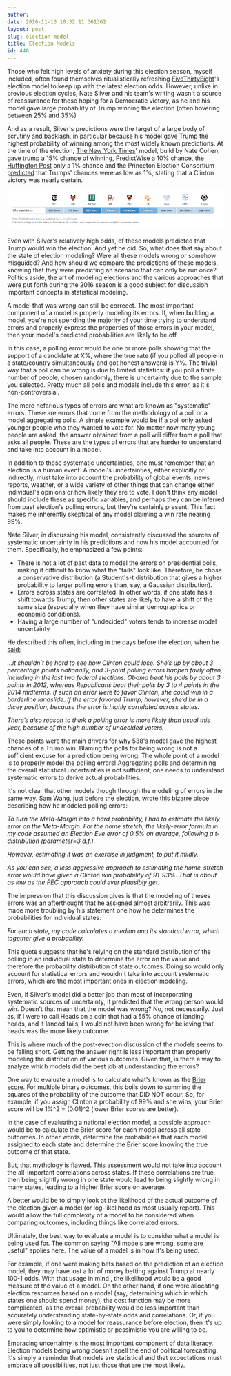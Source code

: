 ```yaml
---
author: 
date: 2016-11-13 10:32:11.361362
layout: post
slug: election-model
title: Election Models
id: 446
---
```



Those who felt high levels of anxiety during this election season, myself included, often found themselves ritualistically refreshing <a href='http://fivethirtyeight.com/'>FiveThirtyEight</a>'s election model to keep up with the latest election odds.  However, unlike in previous election cycles, Nate Silver and his team's writing wasn't a source of reassurance for those hoping for a Democratic victory, as he and his model gave large probability of Trump winning the election (often hovering between 25% and 35%)

And as a result, Silver's predictions were the target of a large body of scrutiny and backlash, in particular because his model gave Trump the highest probability of winning among the most widely known predictions.  At the time of the election, <a href="http://www.nytimes.com/interactive/2016/upshot/presidential-polls-forecast.html">The New York Times</a>' model, build by Nate Cohen, gave trump a 15% chance of winning, <a href='http://predictwise.com/blog/2016/11/election-day-2016/'>PredictWise</a> a 10% chance, the <a href='http://elections.huffingtonpost.com/2016/forecast/president'>Huffington Post</a> only a 1% chance and the Princeton Election Consortium <a href='http://election.princeton.edu/2016/11/08/final-mode-projections-clinton-323-ev-51-di-senate-seats-gop-house/'>predicted</a> that Trumps' chances were as low as 1%, stating that a Clinton victory was nearly certain.

![](/static/images/ElectionPredictions.png)

Even with Silver's relatively high odds, of these models predicted that Trump would win the election.  And yet he did.  So, what does that say about the state of election modeling?  Were all these models wrong or somehow misguided?  And how should we compare the predictions of these models, knowing that they were predicting an scenario that can only be run once?  Politics aside, the art of modeling elections and the various approaches that were put forth during the 2016 season is a good subject for discussion important concepts in statistical modeling.

A model that was wrong can still be correect.  The most important component of a model is properly modeling its errors.  If, when building a model, you're not spending the majority of your time trying to understand errors and properly express the properties of those errors in your model, then your model's predicted probabilities are likely to be off.

  In this case, a polling error would be one or more polls showing that the support of a candidate at X%, where the true rate (if you polled all people in a state/country simultaneously and got honest answers) is Y%.  The trivial way that a poll can be wrong is due to limited statistics: if you poll a finite number of people, chosen randomly, there is uncertainty due to the sample you selected.  Pretty much all polls and models include this error, as it's non-controversial.

The more nefarious types of errors are what are known as "systematic" errors.  These are errors that come from the methodology of a poll or a model aggregating polls.  A simple example would be if a poll only asked younger people who they wanted to vote for.  No matter now many young people are asked, the answer obtained from a poll will differ from a poll that asks all people.  These are the types of errors that are harder to understand and take into account in a model.

In addition to those systematic uncertainties, one must remember that an election is a human event.  A model's uncertainties, either explicitly or indirectly, must take into account the probability of global events, news reports, weather, or a wide variety of other things that can change either individual's opinions or how likely they are to vote.  I don't think any model should include these as specific variables, and perhaps they can be inferred from past election's polling errors, but they're certainly present.  This fact makes me inherently skeptical of any model claiming a win rate nearing 99%.

Nate Silver, in discussing his model, consistently discussed the sources of systematic uncertainty in his predictions and how his model accounted for them.  Specifically, he emphasized a few points:

- There is not a lot of past data to model the errors on presidential polls, making it difficult to know what the "tails" look like.  Therefore, he chose a conservative distribution (a Student's-t distribution that gives a higher probability to larger polling errors than, say, a Gaussian distribution).
- Errors across states are correlated.  In other words, if one state has a shift towards Trump, then other states are likely to have a shift of the same size (especially when they have similar demographics or economic conditions).
- Having a large number of "undecided" voters tends to increase model uncertainty


He described this often, including in the days before the election, when he <a href='http://fivethirtyeight.com/features/election-update-dont-ignore-the-polls-clinton-leads-but-its-a-close-race/'>said:</a>

<i>...it shouldn’t be hard to see how Clinton could lose. She’s up by about 3 percentage points nationally, and 3-point polling errors happen fairly often, including in the last two federal elections. Obama beat his polls by about 3 points in 2012, whereas Republicans beat their polls by 3 to 4 points in the 2014 midterms. If such an error were to favor Clinton, she could win in a borderline landslide. If the error favored Trump, however, she’d be in a dicey position, because the error is highly correlated across states.

There’s also reason to think a polling error is more likely than usual this year, because of the high number of undecided voters. </i>

These points were the main drivers for why 538's model gave the highest chances of a Trump win.  Blaming the polls for being wrong is not a sufficient excuse for a prediction being wrong.  The whole point of a model is to properly model the polling errors!  Aggregating polls and determining the overall statistical uncertainties is not sufficient, one needs to understand systematic errors to derive actual probabilities.

It's not clear that other models though through the modeling of errors in the same way.  Sam Wang, just before the election, wrote <a href='http://election.princeton.edu/2016/11/06/is-99-a-reasonable-probability/'>this bizarre</a> piece describing how he modeled polling errors:

<i>
To turn the Meta-Margin into a hard probability, I had to estimate the likely error on the Meta-Margin. For the home stretch, the likely-error formula in my code assumed an Election Eve error of 0.5% on average, following a t-distribution (parameter=3 d.f.). 

However, estimating it was an exercise in judgment, to put it mildly.

As you can see, a less aggressive approach to estimating the home-stretch error would have given a Clinton win probability of 91-93%. That is about as low as the PEC approach could ever plausibly get.
</i>

The impression that this discussion gives is that the modeling of theses errors was an afterthought that he assigned almost arbitrarily.  This was made more troubling by his statement one how he determines the probabilities for individual states:

<i>
For each state, my code calculates a median and its standard error, which together give a probability.
</i>

This quote suggests that he's relying on the standard distribution of the polling in an individual state to determine the error on the value and therefore the probability distribution of state outcomes.  Doing so would only account for statistical errors and wouldn't take into account systematic errors, which are the most important ones in election modeling.

Even, if Silver's model did a better job than most of incorporating systematic sources of uncertainty, it predicted that the wrong person would win.  Doesn't that mean that the model was wrong?  No, not necessarily.  Just as, if I were to call Heads on a coin that had a 55% chance of landing heads, and it landed tails, I would not have been wrong for believing that heads was the more likely outcome.

This is where much of the post-evection discussion of the models seems to be falling short.  Getting the answer right is less important than properly modeling the distribution of various outcomes.  Given that, is there a way to analyze which models did the best job at understanding the errors?

One way to evaluate a model is to calculate what's known as the <a href='https://en.wikipedia.org/wiki/Brier_score'>Brier score</a>.  For multiple binary outcomes, this boils down to summing the squares of the probability of the outcome that DID NOT occur.  So, for example, if you assign Clinton a probability of 99% and she wins, your Brier score will be 1%^2 = (0.01)^2 (lower Brier scores are better).  

In the case of evaluating a national election model, a possible approach would be to calculate the Brier score for each model across all state outcomes.  In other words, determine the probabilities that each model assigned to each state and determine the Brier score knowing the true outcome of that state.

But, that mythology is flawed.  This assessment would not take into account the all-important correlations across states.  If these correlations are true, then being slightly wrong in one state would lead to being slightly wrong in many states, leading to a higher Brier score on average.

A better would be to simply look at the likelihood of the actual outcome of the election given a model (or log-likelihood as most usually report).  This would allow the full complexity of a model to be considered when comparing outcomes, including things like correlated errors.

Ultimately, the best way to evaluate a model is to consider what a model is being used for.  The common saying "All models are wrong, some are useful" applies here.  The value of a model is in how it's being used.

For example, if one were making bets based on the prediction of an election model, they may have lost a lot of money betting against Trump at nearly 100-1 odds.  With that usage in mind , the likelihood would be a good measure of the value of a model.  On the other hand, if one were allocating election resources based on a model (say, determining which in which states one should spend money), the cost function may be more complicated, as the overall probability would be less important than accurately understanding state-by-state odds and correlations.  Or, if you were simply looking to a model for reassurance before election, then it's up to you to determine how optimistic or pessimistic you are willing to be.

Embracing uncertainty is the most important component of data literacy.  Election models being wrong doesn't spell the end of political forecasting.  It's simply a reminder that models are statistical and that expectations must embrace all possibilities, not just those that are the most likely.





